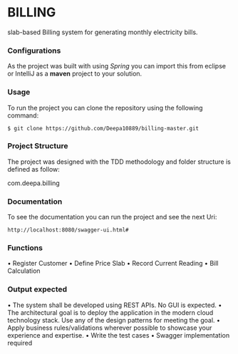 # BILLING

slab-based Billing system for generating monthly electricity bills.

### Configurations

As the project was built with using _Spring_  you can import this from eclipse or IntelliJ as a **maven** project to your solution.

### Usage

To run the project you can clone the repository using the following command:
```
$ git clone https://github.com/Deepa10889/billing-master.git
```

### Project Structure

The project was designed with the TDD methodology and folder structure is defined as follow:

com.deepa.billing

### Documentation

To see the documentation you can run the project and see the next Uri:
```
http://localhost:8080/swagger-ui.html#
```

### Functions

• Register Customer
• Define Price Slab
• Record Current Reading
• Bill Calculation


### Output expected


• The system shall be developed using REST APIs. No GUI is expected.
• The architectural goal is to deploy the application in the modern cloud technology stack. Use
any of the design patterns for meeting the goal.
• Apply business rules/validations wherever possible to showcase your experience and expertise.
• Write the test cases
• Swagger implementation required 
